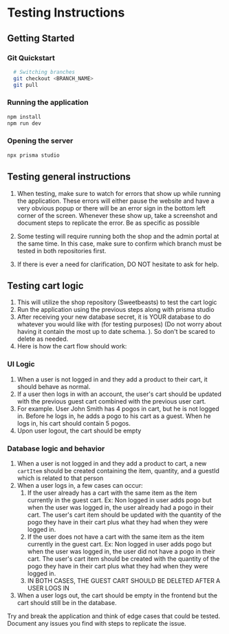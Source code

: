 # Testing Instructions

## Getting Started

### Git Quickstart

```bash
  # Switching branches
  git checkout <BRANCH_NAME>
  git pull
```

### Running the application

```bash
npm install
npm run dev
```

### Opening the server

```bash
npx prisma studio
```

## Testing general instructions

1. When testing, make sure to watch for errors that show up while running the application. These errors will either pause the website and have a very obvious popup or there will be an error sign in the bottom left corner of the screen. Whenever these show up, take a screenshot and document steps to replicate the error. Be as specific as possible

2. Some testing will require running both the shop and the admin portal at the same time. In this case, make sure to confirm which branch must be tested in both repositories first.

3. If there is ever a need for clarification, DO NOT hesitate to ask for help.

## Testing cart logic

1. This will utilize the shop repository (Sweetbeasts) to test the cart logic
2. Run the application using the previous steps along with prisma studio
3. After receiving your new database secret, it is YOUR database to do whatever you would like with (for testing purposes) (Do not worry about having it contain the most up to date schema. ). So don't be scared to delete as needed.
4. Here is how the cart flow should work:

### UI Logic

1.  When a user is not logged in and they add a product to their cart, it should behave as normal.
2.  If a user then logs in with an account, the user's cart should be updated with the previous guest cart combined with the previous user cart.
3.  For example. User John Smith has 4 pogos in cart, but he is not logged in. Before he logs in, he adds a pogo to his cart as a guest. When he logs in, his cart should contain 5 pogos.
4.  Upon user logout, the cart should be empty

### Database logic and behavior

1. When a user is not logged in and they add a product to cart, a new `cartItem` should be created containing the item, quantity, and a guestId which is related to that person
2. When a user logs in, a few cases can occur:
   1. If the user already has a cart with the same item as the item currently in the guest cart. Ex: Non logged in user adds pogo but when the user was logged in, the user already had a pogo in their cart. The user's cart item should be updated with the quantity of the pogo they have in their cart plus what they had when they were logged in.
   2. If the user does not have a cart with the same item as the item currently in the guest cart. Ex: Non logged in user adds pogo but when the user was logged in, the user did not have a pogo in their cart. The user's cart item should be created with the quantity of the pogo they have in their cart plus what they had when they were logged in.
   3. IN BOTH CASES, THE GUEST CART SHOULD BE DELETED AFTER A USER LOGS IN
3. When a user logs out, the cart should be empty in the frontend but the cart should still be in the database.

Try and break the application and think of edge cases that could be tested. Document any issues you find with steps to replicate the issue.
